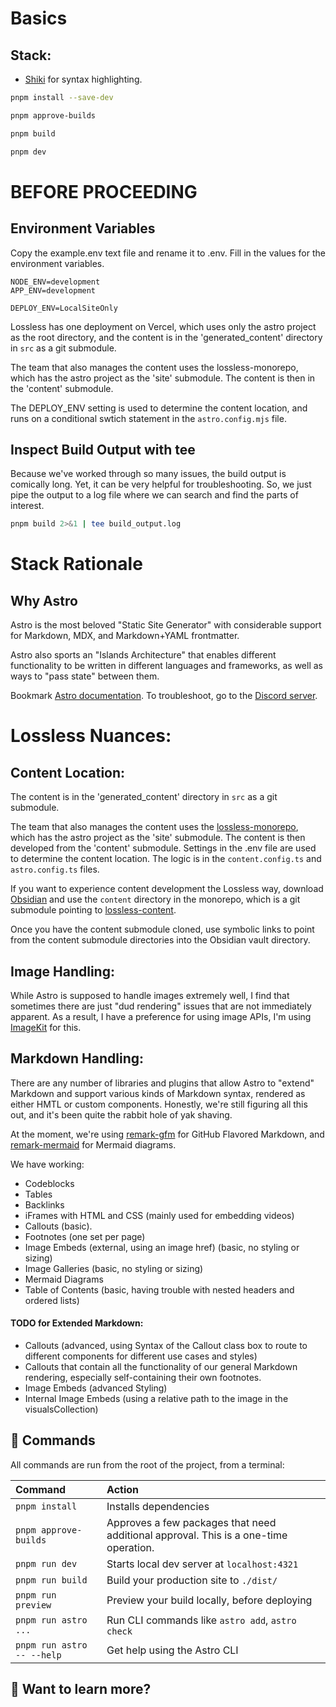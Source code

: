 # Basics

## Stack:
- [Shiki](https://shiki.style/) for syntax highlighting.

```bash
pnpm install --save-dev
```

```bash
pnpm approve-builds
```

```bash
pnpm build
```

```bash
pnpm dev
```

# BEFORE PROCEEDING

## Environment Variables
Copy the example.env text file and rename it to .env. Fill in the values for the environment variables.
```shellscript
NODE_ENV=development
APP_ENV=development

DEPLOY_ENV=LocalSiteOnly
```
Lossless has one deployment on Vercel, which uses only the astro project as the root directory, and the content is in the 'generated_content' directory in `src` as a git submodule.

The team that also manages the content uses the lossless-monorepo, which has the astro project as the 'site' submodule. The content is then in the 'content' submodule.

The DEPLOY_ENV setting is used to determine the content location, and runs on a conditional swtich statement in the `astro.config.mjs` file.

## Inspect Build Output with tee

Because we've worked through so many issues, the build output is comically long. Yet, it can be very helpful for troubleshooting. So, we just pipe the output to a log file where we can search and find the parts of interest. 

```bash
pnpm build 2>&1 | tee build_output.log
```

# Stack Rationale

## Why Astro
Astro is the most beloved "Static Site Generator" with considerable support for Markdown, MDX, and Markdown+YAML frontmatter.

Astro also sports an "Islands Architecture" that enables different functionality to be written in different languages and frameworks, as well as ways to "pass state" between them.

Bookmark [Astro documentation](https://docs.astro.build). To troubleshoot, go to the [Discord server](https://astro.build/chat).

# Lossless Nuances:

## Content Location:

The content is in the 'generated_content' directory in `src` as a git submodule.

The team that also manages the content uses the [lossless-monorepo](https://github.com/lossless-group/lossless-monorepo), which has the astro project as the 'site' submodule. The content is then developed from the 'content' submodule.  Settings in the .env file are used to determine the content location. The logic is in  the `content.config.ts` and `astro.config.ts` files.

If you want to experience content development the Lossless way, download [Obsidian](https://obsidian.md) and use the `content` directory in the monorepo, which is a git submodule pointing to [lossless-content](https://github.com/lossless-group/lossless-content).

Once you have the content submodule cloned, use symbolic links to point from the content submodule directories into the Obsidian vault directory.

## Image Handling:
While Astro is supposed to handle images extremely well, I find that sometimes there are just "dud rendering" issues that are not immediately apparent. As a result, I have a preference for using image APIs, I'm using [ImageKit](https://imagekit.io) for this.

## Markdown Handling:

There are any number of libraries and plugins that allow Astro to "extend" Markdown and support various kinds of Markdown syntax, rendered as either HMTL or custom components.  Honestly, we're still figuring all this out, and it's been quite the rabbit hole of yak shaving.

At the moment, we're using [remark-gfm](https://github.com/remarkjs/remark-gfm) for GitHub Flavored Markdown, and [remark-mermaid](https://github.com/mermaid-js/mermaid) for Mermaid diagrams. 

We have working:
- Codeblocks
- Tables
- Backlinks
- iFrames with HTML and CSS (mainly used for embedding videos)
- Callouts (basic).
- Footnotes (one set per page)
- Image Embeds (external, using an image href) (basic, no styling or sizing)
- Image Galleries (basic, no styling or sizing)
- Mermaid Diagrams
- Table of Contents (basic, having trouble with nested headers and ordered lists)

#### TODO for Extended Markdown:
- Callouts (advanced, using Syntax of the Callout class box to route to different components for different use cases and styles)
- Callouts that contain all the functionality of our general Markdown rendering, especially self-containing their own footnotes. 
- Image Embeds (advanced Styling)
- Internal Image Embeds (using a relative path to the image in the visualsCollection)


## 🧞 Commands

All commands are run from the root of the project, from a terminal:

| Command                   | Action                                           |
| :------------------------ | :----------------------------------------------- |
| `pnpm install`            | Installs dependencies                            |
| `pnpm approve-builds`     | Approves a few packages that need additional approval. This is a one-time operation. |
| `pnpm run dev`            | Starts local dev server at `localhost:4321`      |
| `pnpm run build`          | Build your production site to `./dist/`          |
| `pnpm run preview`        | Preview your build locally, before deploying     |
| `pnpm run astro ...`      | Run CLI commands like `astro add`, `astro check` |
| `pnpm run astro -- --help` | Get help using the Astro CLI                    |

## 👀 Want to learn more?


